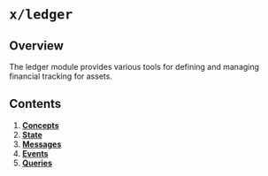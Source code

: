# `x/ledger`

## Overview

The ledger module provides various tools for defining and managing financial tracking for assets.

## Contents

1. **[Concepts](01_concepts.md)**
2. **[State](02_state.md)**
3. **[Messages](03_messages)**
4. **[Events](04_events)**
5. **[Queries](05_queries)**
